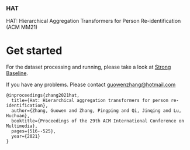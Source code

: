 
### HAT
HAT: Hierarchical Aggregation Transformers for Person Re-identification (ACM MM21)

# Get started
For the dataset processing and running, please take a look at [Strong Baseline](https://github.com/michuanhaohao/reid-strong-baseline).

If you have any problems. Please contact
guowenzhang@hotmail.com

```
@inproceedings{zhang2021hat,
  title={Hat: Hierarchical aggregation transformers for person re-identification},
  author={Zhang, Guowen and Zhang, Pingping and Qi, Jinqing and Lu, Huchuan},
  booktitle={Proceedings of the 29th ACM International Conference on Multimedia},
  pages={516--525},
  year={2021}
}
```

